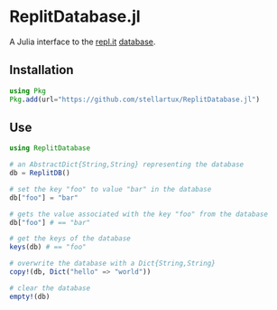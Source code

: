 # ReplitDatabase.jl

A Julia interface to the [repl.it](https://repl.it/) [database](https://docs.repl.it/misc/database).

## Installation

```julia
using Pkg
Pkg.add(url="https://github.com/stellartux/ReplitDatabase.jl")
```

## Use

```julia
using ReplitDatabase

# an AbstractDict{String,String} representing the database
db = ReplitDB()

# set the key "foo" to value "bar" in the database
db["foo"] = "bar"

# gets the value associated with the key "foo" from the database
db["foo"] # == "bar" 

# get the keys of the database
keys(db) # == "foo"

# overwrite the database with a Dict{String,String}
copy!(db, Dict("hello" => "world")) 

# clear the database
empty!(db)
```
